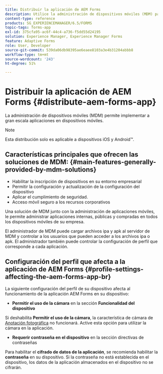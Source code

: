 ```yaml
---
title: Distribuir la aplicación de AEM Forms
description: Utilice la administración de dispositivos móviles (MDM) para implementar a gran escala aplicaciones en dispositivos móviles.
content-type: reference
products: SG_EXPERIENCEMANAGER/6.5/FORMS
topic-tags: forms-app
exl-id: 375cfa95-ac6f-44c4-a736-f5dd55d24195
solution: Experience Manager, Experience Manager Forms
feature: Adaptive Forms
role: User, Developer
source-git-commit: 539da06db98395ae6eaee8103a3e4b31204abbb8
workflow-type: tm+mt
source-wordcount: '243'
ht-degree: 51%

---
```


# Distribuir la aplicación de AEM Forms {#distribute-aem-forms-app}

La administración de dispositivos móviles (MDM) permite implementar a gran escala aplicaciones en dispositivos móviles.

>[!NOTE]
>
>Esta distribución solo es aplicable a dispositivos iOS y Android™.

## Características principales que ofrecen las soluciones de MDM: {#main-features-generally-provided-by-mdm-solutions}

* Habilitar la inscripción de dispositivos en su entorno empresarial
* Permitir la configuración y actualización de la configuración del dispositivo
* Aplicar el cumplimiento de seguridad.
* Acceso móvil seguro a los recursos corporativos

Una solución de MDM junto con la administración de aplicaciones móviles, le permite administrar aplicaciones internas, públicas y compradas en todos los dispositivos móviles de su empresa.

El administrador de MDM puede cargar archivos ipa y apk al servidor de MDM y controlar a los usuarios que pueden acceder a los archivos ipa o apk. El administrador también puede controlar la configuración de perfil que corresponde a cada aplicación.

## Configuración del perfil que afecta a la aplicación de AEM Forms {#profile-settings-affecting-the-aem-forms-app-br}

La siguiente configuración del perfil de su dispositivo afecta al funcionamiento de la aplicación AEM Forms en su dispositivo:

* **Permitir el uso de la cámara** en la sección **Funcionalidad del dispositivo**

Si deshabilita **Permitir el uso de la cámara**, la característica de cámara de [Anotación fotográfica](/help/forms/using/add-attachments.md) no funcionará. Active esta opción para utilizar la cámara en la aplicación.

* **Requerir contraseña en el dispositivo** en la sección directivas de contraseñas

Para habilitar el **cifrado de datos de la aplicación**, se recomienda habilitar la **contraseña** en su dispositivo. Si la contraseña no está establecida en el dispositivo, los datos de la aplicación almacenados en el dispositivo no se cifrarán.

